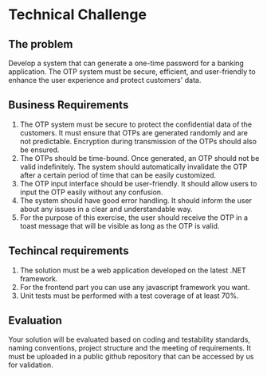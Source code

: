 # Technical Challenge

## The problem

Develop a system that can generate a one-time password for a banking application. The OTP system must be secure, efficient, and user-friendly to enhance the user experience and protect customers' data.
 
## Business Requirements

1. The OTP system must be secure to protect the confidential data of the customers. It must ensure that OTPs are generated randomly and are not predictable. Encryption during transmission of the OTPs should also be ensured.
2. The OTPs should be time-bound. Once generated, an OTP should not be valid indefinitely. The system should automatically invalidate the OTP after a certain period of time that can be easily customized.
3. The OTP input interface should be user-friendly. It should allow users to input the OTP easily without any confusion.
4. The system should have good error handling. It should inform the user about any issues in a clear and understandable way.
5. For the purpose of this exercise, the user should receive the OTP in a toast message that will be visible as long as the OTP is valid.

## Techincal requirements

1. The solution must be a web application developed on the latest .NET framework.
2. For the frontend part you can use any javascript framework you want.
3. Unit tests must be performed with a test coverage of at least 70%.

## Evaluation
Your solution will be evaluated based on coding and testability standards, naming conventions, project structure and the meeting of requirements. It must be uploaded in a public github repository that can be accessed by us for validation.

 

